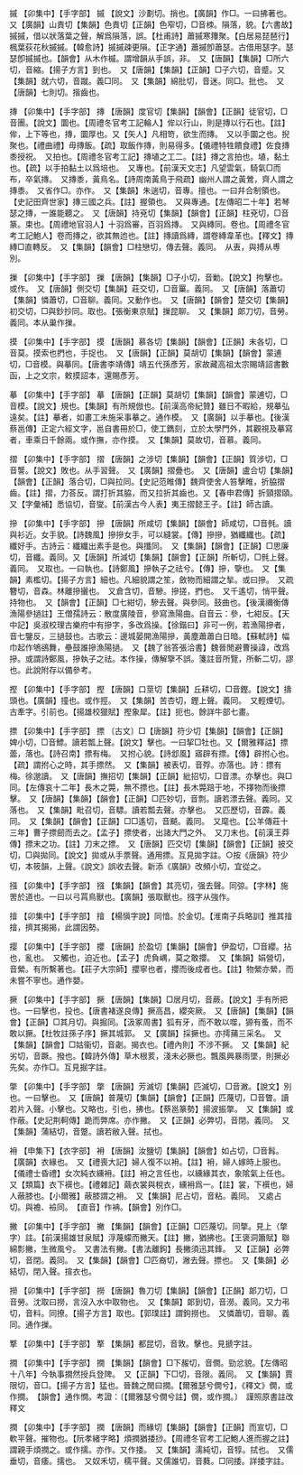 <!-- { "loadSidebar": true } -->
摵	【卯集中】【手字部】	摵	【說文】沙劃切。捎也。【廣韻】作□。一曰拂著也。　又【廣韻】山責切【集韻】色責切【正韻】色窄切，□音栜。隕落，貌。【六書故】摵摵，借以狀落葉之聲，解爲隕落，誤。【杜甫詩】蕭摵寒籜聚。【白居易琵琶行】楓葉荻花秋摵摵。【韓愈詩】摵摵疎更隕。【正字通】蕭摵卽蕭瑟。古借用瑟字。瑟瑟卽摵摵也。【韻會】从木作槭。謂增韻从手誤，非。　又【唐韻】【集韻】□所六切，音縮。【揚子方言】到也。　又【唐韻】【集韻】【正韻】□子六切，音蹙。又【集韻】就六切，音蹴。義□同。　又【集韻】綿批切，音迷。同□。批也。　又【唐韻】七則切。揩齒也。

摶	【卯集中】【手字部】	摶	【唐韻】度官切【集韻】【韻會】【正韻】徒官切，□音團。【說文】圜也。【周禮冬官考工記輪人】侔以行山，則是摶以行石也。【註】侔，上下等也，摶，圜厚也。又【矢人】凡相笴，欲生而摶。　又以手圜之也。掜聚也。【禮曲禮】毋摶飯。【疏】取飯作摶，則易得多。【儀禮特牲饋食禮】佐食摶黍授祝。　又拍也。【周禮冬官考工記】摶埴之工二。【註】摶之言拍也。埴，黏土也。【疏】以手拍黏土以爲培也。　又專也。【前漢天文志】凡望雲氣，騎氣□而布，卒氣摶。　又摶黍，黃鳥名。【詩周南黃鳥于飛疏】幽州人謂之黃鶯，齊人謂之摶黍。　又省作□。亦作。　又【集韻】朱遄切，音專。擅也。一曰幷合制領也。【史記田齊世家】摶三國之兵。【註】握領也。　又與專通。【左傳昭二十年】若琴瑟之摶，一誰能聽之。　又【唐韻】持兗切【集韻】【韻會】【正韻】柱兗切，□音篆。束也。【周禮地官羽人】十羽爲審，百羽爲摶。　又與縳同。卷也。【周禮冬官考工記鮑人】卷而摶之，欲其無迆也。【註】摶讀爲縳，謂卷縳韋革也。【釋文】摶縳□直轉反。　又【集韻】【韻會】□柱戀切，傳去聲。義同。　从叀，與搏从尃別。

摷	【卯集中】【手字部】	摷	【唐韻】【集韻】□子小切，音勦。【說文】拘擊也。或作。　又【唐韻】側交切【集韻】莊交切，□音罺。義同。　又【唐韻】落蕭切【集韻】憐蕭切，□音聊。義同。又動作也。　又【唐韻】【韻會】楚交切【集韻】初交切，□與鈔抄同。取也。【張衡東京賦】摷昆聊。　又【集韻】郞刀切，音勞。義同。本从巢作摷。

摸	【卯集中】【手字部】	摸	【唐韻】慕各切【集韻】【韻會】【正韻】末各切，□音莫。摸索也捫也，手捉也。　又【唐韻】【正韻】莫胡切【集韻】【韻會】蒙逋切，□音模。與摹同。【唐書李靖傳】靖五代孫彥芳，家故藏高祖太宗賜靖詔書數函，上之文宗，敕摸詔本，還賜彥芳。

摹	【卯集中】【手字部】	摹	【唐韻】【正韻】莫胡切【集韻】【韻會】蒙逋切，□音模。【說文】規也。【集韻】有所規倣也。【前漢高帝紀贊】雖日不暇給，規摹弘遠矣。【註】摹者，如畫工未施采事摹之。通作模。　又【廣韻】以手摹也。【後漢蔡邕傳】正定六經文字，邕自書冊於□，使工鐫刻，立於太學門外，其觀視及摹寫者，車乘日千餘兩。或作撫，亦作摸。　又【集韻】莫故切，音慕。義同。

摺	【卯集中】【手字部】	摺	【唐韻】之涉切【集韻】【韻會】【正韻】質涉切，□音讋。【說文】敗也。从手習聲。　又【廣韻】摺疊也。　又【唐韻】盧合切【集韻】【韻會】【正韻】落合切，□與拉同。【史記范睢傳】魏齊使舍人笞擊睢，折脇摺齒。【註】摺，力荅反。謂打折其脇，而又拉折其齒也。又【春申君傳】折頸摺頤。　又【字彙補】悉協切，音燮。【前漢古今人表】夷王摺懿王子。【註】師古讀。

摻	【卯集中】【手字部】	摻	【唐韻】所咸切【集韻】【韻會】師咸切，□音毿。讀與衫近。女手貌。【詩魏風】摻摻女手，可以縫裳。【傳】摻摻，猶纖纖也。【疏】纖好手。古詩云：纖纖出素手是也。與攕同。　又【集韻】【韻會】【正韻】□思廉切，音纖。義同。又【唐韻】所減切【集韻】【韻會】【正韻】所斬切，□毿上聲。義同。　又取也。一曰執也。【詩鄭風】摻執子之祛兮。【傳】摻，擥也。　又【集韻】素檻切。【揚子方言】細也。凡細貌謂之笙，斂物而細謂之揫。或曰摻。　又疏簪切，音森。林離摻攦也。　又倉含切，音驂。摻搓，捫也。　又千遙切，悄平聲。持物也。　又【韻會】【正韻】□七紺切，驂去聲。與參同。鼓曲也。【後漢禰衡傳漁陽參撾註】王僧孺詩云：散度廣陵音，參寫漁陽曲。自音云：參，七紺反。【天中記】吳淑校理古樂府中有摻字，多改爲操。【徐鍇曰】非可一例，若漁陽摻者，音七鑒反，三撾鼓也。古歌云：邊城晏開漁陽摻，黃塵蕭蕭白日暗。【蘇軾詩】幅巾起作鴝鵒舞，壘鼓誰摻漁陽撾。　又【魏了翁答張洽書】魏晉閒避曹操諱，改爲摻。或謂詩鄭風，摻執子之祛。本作操，傳解擥不誤。箋註音所覽，所斬二切，謬也。此說附存以備參考。

摼	【卯集中】【手字部】	摼	【唐韻】口莖切【集韻】丘耕切，□音鏗。【說文】擣頭也。【廣韻】撞也。或作挳。　又【集韻】苦杏切，鏗上聲。義同。　又輕煙切。古牽字。引前也。【揚雄校獵賦】摼象犀。【註】扼也。餘詳牛部七畫。

摽	【卯集中】【手字部】	摽	〔古文〕□【唐韻】符少切【集韻】【韻會】【正韻】婢小切，□音鰾。讀若瓢上聲。【說文】擊也。一曰挈□牡也。又【爾雅釋詁】摽蘦，落也。【詩召南】摽有梅。　又拊心貌。【詩邶風】寤辟有摽。【傳】辟拊心也。【疏】謂拊心之時，其手摽然。　又【集韻】被表切，音殍。亦落也。詩：摽有梅。徐邈讀。　又【唐韻】撫招切【集韻】【正韻】紕招切，□音漂。亦擊也。與□同。【左傳哀十二年】長木之斃，無不摽也。【註】長木斃踣于地，不擇物而後摽擊。　又【唐韻】【集韻】【韻會】【正韻】□匹妙切，音剽。讀若漂去聲。義同。又落也。　又【集韻】毗召切，音驃。讀若瓢去聲。亦擊也。　又匹歷切，音霹。義同。　又【集韻】【韻會】【正韻】□□遙切，音飇。義同。　又麾也。【公羊傳莊十三年】曹子摽劒而去之。【孟子】摽使者，出諸大門之外。　又刀末也。【前漢王莽傳】摽末之功。【註】刀末之摽。　又【唐韻】匹交切【集韻】【韻會】【正韻】披交切，□與拋同。【說文】拋或从手票聲。通用摽。互見拋字註。○按《唐韻》符少切，本筱韻，上聲。《說文》誤收去聲。新添《廣韻》改頻小切，宜從之。

摾	【卯集中】【手字部】	摾	【集韻】【韻會】其亮切，强去聲。同弶。【字林】施罟於道也。一曰以弓罥鳥獸也。【廣韻】張取獸也。摾字从強作。

摿	【卯集中】【手字部】	摿	【楊愼字說】同愔。於金切。【淮南子兵略訓】推其摿摿，擠其揭揭，此謂因勢。

撄	【卯集中】【手字部】	攖	【唐韻】於盈切【集韻】【韻會】伊盈切，□音纓。拈也，亂也。　又觸也，迫近也。【孟子】虎負嵎，莫之敢攖。　又【集韻】娟營切，音縈。有所繫著也。【莊子大宗師】攖寧也者，攖而後成者也。【註】物縈亦縈，而未嘗不寧也。通作嬰。

撅	【卯集中】【手字部】	撅	【唐韻】【集韻】□居月切，音蕨。【說文】手有所把也。一曰擊也，投也。【唐書褚遂良傳】撅高昌，纓突厥。　又【唐韻】【集韻】【韻會】【正韻】□其月切。與掘同。【汲冢周書】狐有牙，而不敢以噬，獂有蚤，而不敢以撅。【杜牧註孫子序】撅其城郭。　又【廣韻】採撅也。亦摴蒱三采名。　又【集韻】【韻會】□姑衞切，音劌。揭衣也。【禮內則】不涉不撅。　又【集韻】紀劣切，音蹶。撥也。【韓詩外傳】草木根荄，淺未必撅也。飄風興暴雨墜，則撅必先矣。亦作□。互見掘字註。

撆	【卯集中】【手字部】	撆	【唐韻】芳滅切【集韻】匹滅切，□音潎。【說文】別也。一曰擊也。　又【唐韻】普蔑切【集韻】【韻會】【正韻】匹蔑切，□音瞥。讀若片入聲。小擊也。又略也，引也，拂也。【蔡邕篆勢】揚波振撆。　又【集韻】或作蔽。【史記荆軻傳】跪而弊席。亦作撇。　又【正韻】必弊切，音閉。義同。　又【集韻】蒲結切，音蹩。讀若敝入聲。拭也。

衻	【申集下】【衣字部】	衻	【唐韻】汝鹽切【集韻】【韻會】如占切，□音髥。【廣韻】衣緣也。　又【禮喪大記】婦人復不以衻。【註】衻，婦人嫁時上服也。【儀禮士昏禮】女次純衣纁衻。【註】衻之言任也，以纁緣其衣，象隂氣上任也。　又【類篇】衣下襈也。【禮雜記】繭衣裳與稅衣，纁衻爲一。【註】裳，下襈也，婦人蔽膝也。【小爾雅】蔽膝謂之衻。　又【集韻】尼占切，音粘。義同。　又處占切。與襜、襝同。　【直音】作袡。【韻會】別作□。

撇	【卯集中】【手字部】	撇	【集韻】【韻會】【正韻】□匹蔑切。同撆。見上（撆字）註。【前漢揚雄甘泉賦】浮蔑蠓而撇天。【註】撇，猶拂也。【王褒洞簫賦】聯綿彯撇，生微風兮。　又書法有撇。【書法離鉤】長撇須迅其鋒。　又【正韻】必弊切，音閉。義同。　又【集韻】【韻會】□匹裔切，潎去聲。摽也。　又【集韻】必結切，閉入聲。揎衣也。

撈	【卯集中】【手字部】	撈	【唐韻】魯刀切【集韻】【韻會】【正韻】郞刀切，□音勞。沈取曰撈，言沒入水中取物也。　又【集韻】郞到切，音澇。義同。又力弔切，音料。同撩。【揚子方言】取也。【郭璞註】謂鉤撈也。　又憐蕭切，音聊。義同。通作摷。

撉	【卯集中】【手字部】	撉	【集韻】都昆切，音敦。擊也。見搋字註。

撊	【卯集中】【手字部】	撊	【集韻】【韻會】□下赧切，音僩。勁忿貌。【左傳昭十八年】今執事撊然授兵登陴。　又【正韻】下□切，音限。義同。　又【集韻】賈限切，音□。【揚子方言】猛也。晉魏之閒曰撊。【爾雅瑟兮僩兮】，《釋文》僩，或作撊。　【韻會】通作憪。考證：〔【爾雅瑟兮僩兮註】僩，或作撊。〕　謹照原書註改釋文 

撋	【卯集中】【手字部】	撋	【唐韻】而緣切【集韻】【韻會】【正韻】而宣切，□軟平聲。摧物也。【阮孝緒字略】煩撋猶捼挱。【周禮冬官考工記鮑人進而握之註】謂親手煩撋之。或作擩。亦作。又作捼。　又【集韻】濡純切，音犉。拭也。　又儒垂切，音痿。擩也。　又奴禾切，穤平聲。又儒誰切，音蕤。□同捼。詳捼字註。


